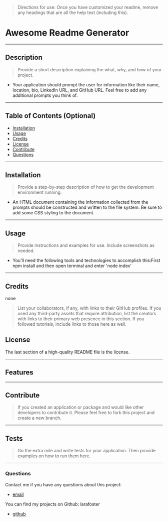 >Directions for use: Once you have customized your readme, remove any headings that are all the help text (including this). 

# Awesome Readme Generator
***

## Description
>Provide a short description explaining the what, why, and how of your project. 
* Your application should prompt the user for information like their name, location, bio, LinkedIn URL, and GitHub URL. Feel free to add any additional prompts you think of.

---
## Table of Contents (Optional)

- [Installation](#installation)
- [Usage](#usage)
- [Credits](#credits)
- [License](#license)
- [Contribute](#contribute)
- [Questions](#questions)

---
## Installation
>Provide a step-by-step description of how to get the development environment running.
* An HTML document containing the information collected from the prompts should be constructed and written to the file system. Be sure to add some CSS styling to the document.

---
## Usage
>Provide instructions and examples for use. Include screenshots as needed.
* You’ll need the following tools and technologies to accomplish this:First npm install and then open terminal and enter 'node index'

---
## Credits
none

>List your collaborators, if any, with links to their GitHub profiles.
>If you used any third-party assets that require attribution, list the creators with links to their primary web presence in this section.
>If you followed tutorials, include links to those here as well.
## License
The last section of a high-quality README file is the license. 

---
## Features


---
## Contribute
>If you created an application or package and would like other developers to contribute it.
Please feel free to fork this project and create a new branch.

---
## Tests
>Go the extra mile and write tests for your application. Then provide examples on how to run them here.


---
### Questions
Contact me if you have any questions about this project:
- [email](larafoster.dev@gmail.com) 

You can find my projects on Github:
larafoster
- [github](https://github.com/larafoster.dev@gmail.com) 

